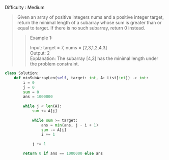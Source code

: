 Difficulty : Medium 

>Given an array of positive integers nums and a positive integer target, return the minimal length of a subarray whose sum is greater than or equal to target. If there is no such subarray, return 0 instead.
>
>>Example 1:  
>>
>>Input: target = 7, nums = [2,3,1,2,4,3]  
>>Output: 2  
>>Explanation: The subarray [4,3] has the minimal length under the problem constraint.

```python
class Solution:
    def minSubArrayLen(self, target: int, A: List[int]) -> int:
        i = 0
        j = 0
        sum = 0
        ans = 1000000
        
        while j < len(A):
            sum += A[j]
            
            while sum >= target:
                ans = min(ans, j - i + 1)
                sum -= A[i]
                i += 1
            
            j += 1
        
        return 0 if ans == 1000000 else ans
```
